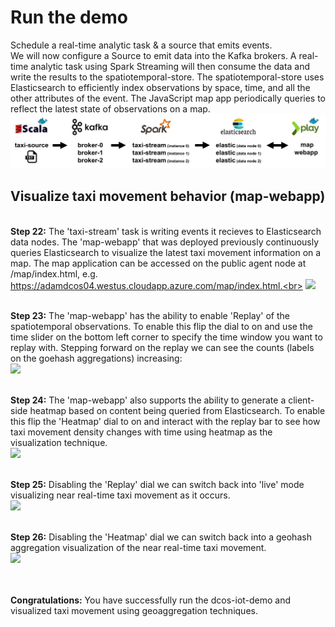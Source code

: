 # Run the demo
Schedule a real-time analytic task & a source that emits events.<br>
We will now configure a Source to emit data into the Kafka brokers.  A real-time analytic task using Spark Streaming will then consume the data and write the results to the spatiotemporal-store.  The spatiotemporal-store uses Elasticsearch to efficiently index observations by space, time, and all the other attributes of the event.  The JavaScript map app periodically queries to reflect the latest state of observations on a map.
<img src="../0-overview/flow.png"/>

## Visualize taxi movement behavior (map-webapp)
<br><b>Step 22:</b> 
The 'taxi-stream' task is writing events it recieves to Elasticsearch data nodes.  The 'map-webapp' that was deployed previously continuously queries Elasticsearch to visualize the latest taxi movement information on a map.  The map application can be accessed on the public agent node at /map/index.html, e.g. https://adamdcos04.westus.cloudapp.azure.com/map/index.html.<br>
<img src="22.gif"/><br>

<br><b>Step 23:</b> The 'map-webapp' has the ability to enable 'Replay' of the spatiotemporal observations.  To enable this flip the dial to on and use the time slider on the bottom left corner to specify the time window you want to replay with.  Stepping forward on the replay we can see the counts (labels on the goehash aggregations) increasing:<br>
<img src="23.gif"/><br>

<br><b>Step 24:</b> The 'map-webapp' also supports the ability to generate a client-side heatmap based on content being queried from Elasticsearch.  To enable this flip the 'Heatmap' dial to on and interact with the replay bar to see how taxi movement density changes with time using heatmap as the visualization technique.<br>
<img src="24.gif"/><br>

<br><b>Step 25:</b> Disabling the 'Replay' dial we can switch back into 'live' mode visualizing near real-time taxi movement as it occurs.<br>
<img src="25.png"/><br>

<br><b>Step 26:</b> Disabling the 'Heatmap' dial we can switch back into a geohash aggregation visualization of the near real-time taxi movement.<br>
<img src="26.png"/><br>

<br><br><b>Congratulations:</b> You have successfully run the dcos-iot-demo and visualized taxi movement using geoaggregation techniques.
